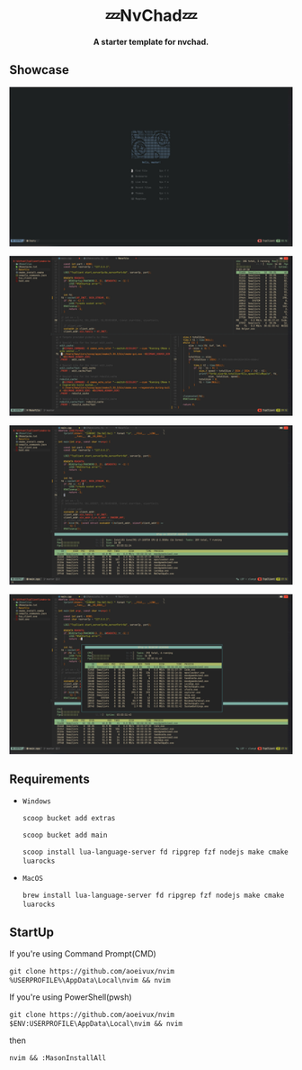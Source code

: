 <h1 align="center">💤NvChad💤</h1>
<h4 align="center">A starter template for nvchad.</h4>

## Showcase
![](./assets/home.png)

![](./assets/Context.png)

![](./assets/term.png)

![](./assets/float-term.png)


## Requirements
- `Windows`
  ```shell
  scoop bucket add extras
  ```
  
  ```shell
  scoop bucket add main
  ```
  
  ```shell
  scoop install lua-language-server fd ripgrep fzf nodejs make cmake luarocks
  ```

- `MacOS`

  ```shell
  brew install lua-language-server fd ripgrep fzf nodejs make cmake luarocks
  ```


## StartUp
If you're using Command Prompt(CMD)
```shell
git clone https://github.com/aoeivux/nvim %USERPROFILE%\AppData\Local\nvim && nvim
```

If you're using PowerShell(pwsh)
```shell
git clone https://github.com/aoeivux/nvim $ENV:USERPROFILE\AppData\Local\nvim && nvim
```
then
```shell
nvim && :MasonInstallAll
```
